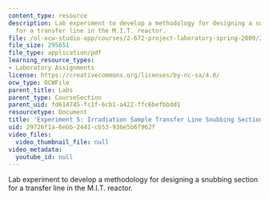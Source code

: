 ```yaml
---
content_type: resource
description: Lab experiment to develop a methodology for designing a snubbing section
  for a transfer line in the M.I.T. reactor.
file: /ol-ocw-studio-app/courses/2-672-project-laboratory-spring-2009/29726f1a6ebb2441cb53936e5b6f962f_irra_sample.pdf
file_size: 295651
file_type: application/pdf
learning_resource_types:
- Laboratory Assignments
license: https://creativecommons.org/licenses/by-nc-sa/4.0/
ocw_type: OCWFile
parent_title: Labs
parent_type: CourseSection
parent_uid: fd614745-fc1f-6cb1-a422-ffc6befbbdd1
resourcetype: Document
title: 'Experiment 5: Irradiation Sample Transfer Line Snubbing Section Behavior'
uid: 29726f1a-6ebb-2441-cb53-936e5b6f962f
video_files:
  video_thumbnail_file: null
video_metadata:
  youtube_id: null
---
```

Lab experiment to develop a methodology for designing a snubbing section for a transfer line in the M.I.T. reactor.